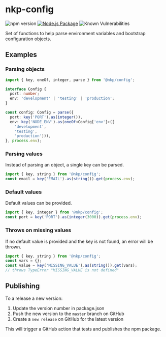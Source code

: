 # nkp-config

![npm version](https://badge.fury.io/js/%40nkp%2Fconfig.svg)
[![Node.js Package](https://github.com/nickkelly1/config/actions/workflows/release.yml/badge.svg)](https://github.com/nickkelly1/nkp-config/actions/workflows/release.yml)
![Known Vulnerabilities](https://snyk.io/test/github/nickkelly1/nkp-config/badge.svg)

Set of functions to help parse environment variables and bootstrap configuration objects.

## Examples

### Parsing objects

```ts
import { key, oneOf, integer, parse } from '@nkp/config';

interface Config {
  port: number;
  env: 'development' | 'testing' | 'production';
}

const config: Config = parse({
  port: key('PORT').as(integer()),
  env: key('NODE_ENV').as(oneOf<Config['env']>([
    'development',
    'testing',
    'production'])),
}, process.env);
```

### Parsing values

Instead of parsing an object, a single key can be parsed.

```ts
import { key, string } from '@nkp/config';
const email = key('EMAIL').as(string()).get(process.env);
```

### Default values

Default values can be provided.

```ts
import { key, integer } from '@nkp/config';
const port = key('PORT').as(integer(3000)).get(process.env);
```

### Throws on missing values

If no default value is provided and the key is not found, an error will be thrown.

```ts
import { key, string } from '@nkp/config';
const vars = {};
const value = key('MISSING_VALUE').as(string()).get(vars);
// throws TypeError "MISSING_VALUE is not defined"
```

## Publishing

To a release a new version:

1. Update the version number in package.json
2. Push the new version to the `master` branch on GitHub
3. Create a `new release` on GitHub for the latest version

This will trigger a GitHub action that tests and publishes the npm package.
